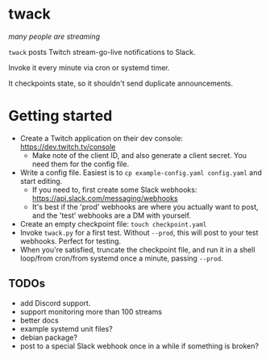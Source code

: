 # twack
*many people are streaming*

`twack` posts Twitch stream-go-live notifications to Slack.

Invoke it every minute via cron or systemd timer.

It checkpoints state, so it shouldn't send duplicate announcements.

# Getting started
* Create a Twitch application on their dev console:
  https://dev.twitch.tv/console
  * Make note of the client ID, and also generate a client secret.
    You need them for the config file.
* Write a config file.  Easiest is to `cp example-config.yaml config.yaml`
  and start editing.
    * If you need to, first create some Slack webhooks:
      https://api.slack.com/messaging/webhooks
    * It's best if the 'prod' webhooks are where you actually want to post,
      and the 'test' webhooks are a DM with yourself.
* Create an empty checkpoint file: `touch checkpoint.yaml`
* Invoke `twack.py` for a first test.  Without `--prod`, this will post to your
  test webhooks.  Perfect for testing.
* When you're satisfied, truncate the checkpoint file, and run it in a
  shell loop/from cron/from systemd once a minute, passing `--prod`.

## TODOs
* add Discord support.
* support monitoring more than 100 streams
* better docs
* example systemd unit files?
* debian package?
* post to a special Slack webhook once in a while if something is broken?
